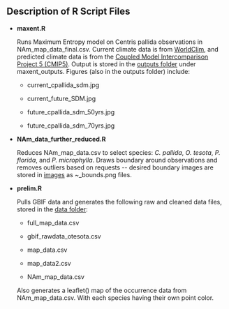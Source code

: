 ## Description of R Script Files

-   **maxent.R**

    Runs Maximum Entropy model on Centris pallida observations in NAm_map_data_final.csv. Current climate data is from [WorldClim](https://worldclim.org/), and predicted climate data is from the [Coupled Model Intercomparison Project 5 (CMIP5)](https://esgf-node.llnl.gov/projects/cmip5/). Output is stored in the [outputs folder](https://github.com/Big-Biodiversity-Collaborative/DesertBees/tree/main/output) under maxent_outputs. Figures (also in the outputs folder) include:

    -   current_cpallida_sdm.jpg

    -   current_future_SDM.jpg

    -   future_cpallida_sdm_50yrs.jpg

    -   future_cpallida_sdm_70yrs.jpg

-   **NAm_data_further_reduced.R**

    Reduces NAm_map_data.csv to select species: *C. pallida*, *O. tesota*, *P. florida*, and *P. microphylla*. Draws boundary around observations and removes outliers based on requests -- desired boundary images are stored in [images](https://github.com/Big-Biodiversity-Collaborative/DesertBees/tree/main/images) as \~\_bounds.png files.

-   **prelim.R**

    Pulls GBIF data and generates the following raw and cleaned data files, stored in the [data folder](https://github.com/Big-Biodiversity-Collaborative/DesertBees/tree/main/data):

    -   full_map_data.csv

    -   gbif_rawdata_otesota.csv

    -   map_data.csv

    -   map_data2.csv

    -   NAm_map_data.csv

    Also generates a leaflet() map of the occurrence data from NAm_map_data.csv. With each species having their own point color.
